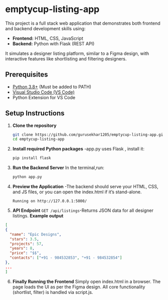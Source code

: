 # emptycup-listing-app

This project is a full stack web application that demonstrates both frontend and backend development skills using:

- **Frontend:** HTML, CSS, JavaScript
- **Backend:** Python with Flask (REST API)

It simulates a designer listing platform, similar to a Figma design, with interactive features like shortlisting and filtering designers.


## Prerequisites

- [Python 3.8+](https://www.python.org/downloads/) (Must be added to PATH)
- [Visual Studio Code (VS Code)](https://code.visualstudio.com/)
- Python Extension for VS Code

## Setup Instructions

1. **Clone the repository**
   ```bash
   git clone https://github.com/gurusekhar1205/emptycup-listing-app.git
   cd emptycup-listing-app
   
2. **Install required Python packages**
 -app.py uses Flask , install it:
   ```bash
   pip install flask
   
3. **Run the Backend Server**
   In the terminal,run:
   ```bash
   python app.py
   
4. **Preview the Application**
   -The backend should serve your HTML, CSS, and JS files, or you can open the index.html if 
     it’s stand-alone.
   ```nginx
   Running on http://127.0.0.1:5000/
   ```
5. **API Endpoint**
`GET /api/listings`-Returns JSON data for all designer listings.
  **Example output**
  ```json 
  [
  {
    "name": "Epic Designs",
    "stars": 3.5,
    "projects": 57,
    "years": 8,
    "price": "$$",
    "contacts": ["+91 - 984532853", "+91 - 984532854"]
  },
  ...
]
 ```

6. **Finally Running the Frontend**
Simply open index.html in a browser.
The page loads the UI as per the Figma design.
All core functionality (shortlist, filter) is handled via script.js.




